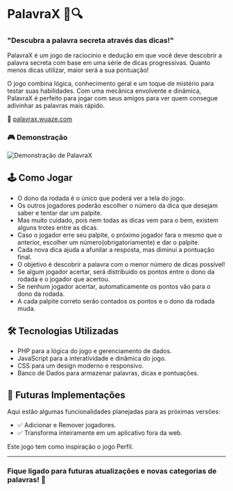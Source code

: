 # PalavraX 🧠🔍
### "Descubra a palavra secreta através das dicas!"

PalavraX é um jogo de raciocínio e dedução em que você deve descobrir a palavra secreta com base em uma série de dicas progressivas. Quanto menos dicas utilizar, maior será a sua pontuação!

O jogo combina lógica, conhecimento geral e um toque de mistério para testar suas habilidades. Com uma mecânica envolvente e dinâmica, PalavraX é perfeito para jogar com seus amigos para ver quem consegue adivinhar as palavras mais rápido.

 📎 [palavrax.wuaze.com](http://palavrax.wuaze.com)

### 🎮 Demonstração
![Demonstração de PalavraX](https://drive.google.com/uc?export=view&id=1QPe8Lz6K0Qtrh4LvK0QAnI7dkR8dHUAy)

## 🕹 Como Jogar
- O dono da rodada é o único que poderá ver a tela do jogo.
- Os outros jogadores poderão escolher o número da dica que desejam saber e tentar dar um palpite.
- Mas muito cuidado, pois nem todas as dicas vem para o bem, existem alguns trotes entre as dicas.
- Caso o jogador erre seu palpite, o próximo jogador fara o mesmo que o anterior, escolher um número(obrigatoriamente) e dar o palpite.
- Cada nova dica ajuda a afunilar a resposta, mas diminui a pontuação final.
- O objetivo é descobrir a palavra com o menor número de dicas possível!
- Se algum jogador acertar, será distribuido os pontos entre o dono da rodada e o jogador que acertou.
- Se nenhum jogador acertar, automaticamente os pontos vão para o dono da rodada.
- A cada palpite correto serão contados os pontos e o dono da rodada muda.

## 🛠 Tecnologias Utilizadas
- PHP para a lógica do jogo e gerenciamento de dados.
- JavaScript para a interatividade e dinâmica do jogo.
- CSS para um design moderno e responsivo.
- Banco de Dados para armazenar palavras, dicas e pontuações.

## 🚀 Futuras Implementações
Aqui estão algumas funcionalidades planejadas para as próximas versões:
- ✅ Adicionar e Remover jogadores.
- ✅ Transforma inteiramente em um aplicativo fora da web.
  
Este jogo tem como inspiração o jogo Perfil.

---
### Fique ligado para futuras atualizações e novas categorias de palavras! 🚀
